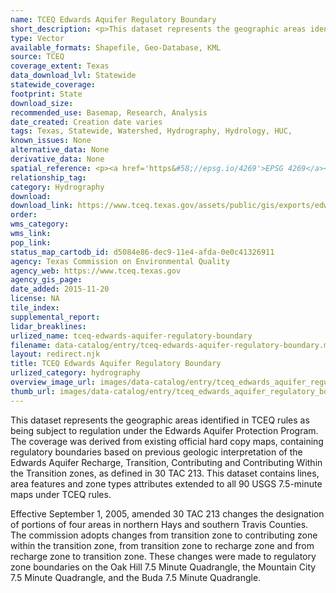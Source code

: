 ```yaml
---
name: TCEQ Edwards Aquifer Regulatory Boundary
short_description: <p>This dataset represents the geographic areas identified in TCEQ rules as being subject to regulation under the Edwards Aquifer Protection Program.</p>
type: Vector
available_formats: Shapefile, Geo-Database, KML
source: TCEQ
coverage_extent: Texas
data_download_lvl: Statewide
statewide_coverage: 
footprint: State
download_size: 
recommended_use: Basemap, Research, Analysis
date_created: Creation date varies
tags: Texas, Statewide, Watershed, Hydrography, Hydrology, HUC,
known_issues: None
alternative_data: None
derivative_data: None
spatial_reference: <p><a href='https&#58;//epsg.io/4269'>EPSG 4269</a></p>
relationship_tag: 
category: Hydrography
download: 
download_link: https://www.tceq.texas.gov/assets/public/gis/exports/edwards_utm27.zip
order: 
wms_category: 
wms_link: 
pop_link: 
status_map_cartodb_id: d5084e86-dec9-11e4-afda-0e0c41326911
agency: Texas Commission on Environmental Quality
agency_web: https://www.tceq.texas.gov
agency_gis_page: 
date_added: 2015-11-20
license: NA
tile_index: 
supplemental_report: 
lidar_breaklines: 
urlized_name: tceq-edwards-aquifer-regulatory-boundary
filename: data-catalog/entry/tceq-edwards-aquifer-regulatory-boundary.md
layout: redirect.njk
title: TCEQ Edwards Aquifer Regulatory Boundary
urlized_category: hydrography
overview_image_url: images/data-catalog/entry/tceq_edwards_aquifer_regulatory_boundary_overview.jpg
thumb_url: images/data-catalog/entry/tceq_edwards_aquifer_regulatory_boundary_th.jpg
---
```


This dataset represents the geographic areas identified in TCEQ rules as being subject to regulation under the Edwards Aquifer Protection Program. The coverage was derived from existing official hard copy maps, containing regulatory boundaries based on previous geologic interpretation of the Edwards Aquifer Recharge, Transition, Contributing and Contributing Within the Transition zones, as defined in 30 TAC 213. This dataset contains lines, area features and zone types attributes extended to all 90 USGS 7.5-minute maps under TCEQ rules.
 
 Effective September 1, 2005, amended 30 TAC 213 changes the designation of portions of four areas in northern Hays and southern Travis Counties. The commission adopts changes from transition zone to contributing zone within the transition zone, from transition zone to recharge zone and from recharge zone to transition zone. These changes were made to regulatory zone boundaries on the Oak Hill 7.5 Minute Quadrangle, the Mountain City 7.5 Minute Quadrangle, and the Buda 7.5 Minute Quadrangle.



